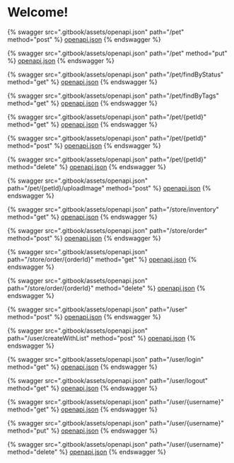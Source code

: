 # Welcome!

{% swagger src=".gitbook/assets/openapi.json" path="/pet" method="post" %}
[openapi.json](.gitbook/assets/openapi.json)
{% endswagger %}

{% swagger src=".gitbook/assets/openapi.json" path="/pet" method="put" %}
[openapi.json](.gitbook/assets/openapi.json)
{% endswagger %}

{% swagger src=".gitbook/assets/openapi.json" path="/pet/findByStatus" method="get" %}
[openapi.json](.gitbook/assets/openapi.json)
{% endswagger %}

{% swagger src=".gitbook/assets/openapi.json" path="/pet/findByTags" method="get" %}
[openapi.json](.gitbook/assets/openapi.json)
{% endswagger %}

{% swagger src=".gitbook/assets/openapi.json" path="/pet/{petId}" method="get" %}
[openapi.json](.gitbook/assets/openapi.json)
{% endswagger %}

{% swagger src=".gitbook/assets/openapi.json" path="/pet/{petId}" method="post" %}
[openapi.json](.gitbook/assets/openapi.json)
{% endswagger %}

{% swagger src=".gitbook/assets/openapi.json" path="/pet/{petId}" method="delete" %}
[openapi.json](.gitbook/assets/openapi.json)
{% endswagger %}

{% swagger src=".gitbook/assets/openapi.json" path="/pet/{petId}/uploadImage" method="post" %}
[openapi.json](.gitbook/assets/openapi.json)
{% endswagger %}

{% swagger src=".gitbook/assets/openapi.json" path="/store/inventory" method="get" %}
[openapi.json](.gitbook/assets/openapi.json)
{% endswagger %}

{% swagger src=".gitbook/assets/openapi.json" path="/store/order" method="post" %}
[openapi.json](.gitbook/assets/openapi.json)
{% endswagger %}

{% swagger src=".gitbook/assets/openapi.json" path="/store/order/{orderId}" method="get" %}
[openapi.json](.gitbook/assets/openapi.json)
{% endswagger %}

{% swagger src=".gitbook/assets/openapi.json" path="/store/order/{orderId}" method="delete" %}
[openapi.json](.gitbook/assets/openapi.json)
{% endswagger %}

{% swagger src=".gitbook/assets/openapi.json" path="/user" method="post" %}
[openapi.json](.gitbook/assets/openapi.json)
{% endswagger %}

{% swagger src=".gitbook/assets/openapi.json" path="/user/createWithList" method="post" %}
[openapi.json](.gitbook/assets/openapi.json)
{% endswagger %}

{% swagger src=".gitbook/assets/openapi.json" path="/user/login" method="get" %}
[openapi.json](.gitbook/assets/openapi.json)
{% endswagger %}

{% swagger src=".gitbook/assets/openapi.json" path="/user/logout" method="get" %}
[openapi.json](.gitbook/assets/openapi.json)
{% endswagger %}

{% swagger src=".gitbook/assets/openapi.json" path="/user/{username}" method="get" %}
[openapi.json](.gitbook/assets/openapi.json)
{% endswagger %}

{% swagger src=".gitbook/assets/openapi.json" path="/user/{username}" method="put" %}
[openapi.json](.gitbook/assets/openapi.json)
{% endswagger %}

{% swagger src=".gitbook/assets/openapi.json" path="/user/{username}" method="delete" %}
[openapi.json](.gitbook/assets/openapi.json)
{% endswagger %}
